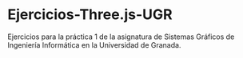 # Ejercicios-Three.js-UGR
Ejercicios para la práctica 1 de la asignatura de Sistemas Gráficos de Ingeniería Informática en la Universidad de Granada.
